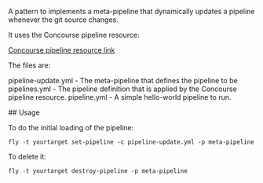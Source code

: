 

A pattern to implements a meta-pipeline that dynamically updates a pipeline
whenever the git source changes.

It uses the Concourse pipeline resource:

[Concourse pipeline resource link](https://github.com/concourse/concourse-pipeline-resource)

The files are:

pipeline-update.yml - The meta-pipeline that defines the pipeline to be
pipelines.yml       - The pipeline definition that is applied by the Concourse pipeline resource.
pipeline.yml        - A simple hello-world pipeline to run.

## Usage

To do the initial loading of the pipeline:

```
fly -t yourtarget set-pipeline -c pipeline-update.yml -p meta-pipeline
```

To delete it:

```
fly -t yourtarget destroy-pipeline -p meta-pipeline
```
